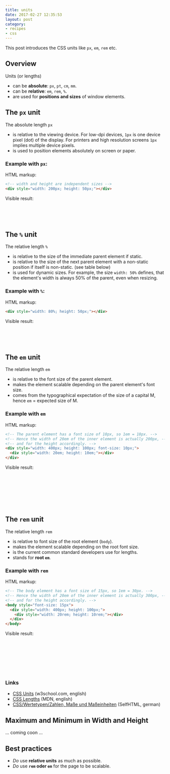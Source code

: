 ```yaml
---
title: units
date: 2017-02-27 12:35:53
layout: post
category:
- recipes
- css
---
```


This post introduces the CSS units like `px`, `em`, `rem` etc.
<!-- more -->


## Overview

Units (or lengths)

* can be **absolute**: `px`, `pt`, `cm`, `mm`.
* can be **relative**: `em`, `rem`, `%`.
* are used for **positions and sizes** of window elements.


## The `px` unit

The absolute length `px`

* is relative to the viewing device. For low-dpi devices, `1px` is one
  device pixel (dot) of the display. For printers and high resolution
  screens `1px` implies multiple device pixels.
* is used to position elements absolutely on screen or paper.


### Example with `px`:

HTML markup:
```html
<!-- width and height are independent sizes -->
<div style="width: 200px; height: 50px;"></div>
```
Visible result:
<div class="tutorials-result">
  <div class="box-green" style="width: 200px; height: 50px;"></div>
</div>


## The `%` unit
 
The relative length `%`

* is relative to the size of the immediate parent element if static.
* is relative to the size of the next parent element with a non-static
  position if itself is non-static.
  (see table below)
* is used for dynamic sizes. For example, the size `width: 50%` defines,
  that the element's width is always 50% of the parent, even when
  resizing.


### Example with `%`:

HTML markup:
```html
<div style="width: 80%; height: 50px;"></div>
```
Visible result:
<div class="tutorials-result">
  <div class="box-green" style="width: 80%; height: 50px;"></div>
</div>


## The `em` unit

The relative length `em`

* is relative to the font size of the parent element.
* makes the element scalable depending on the parent element's font size.
* comes from the typographical expectation of the size of a capital M,
  hence `em` = expected size of M.


### Example with `em`

HTML markup:
```html
<!-- The parent element has a font size of 10px, so 1em = 10px. -->
<!-- Hence the width of 20em of the inner element is actually 200px, -->
<!-- and for the height accordingly. -->
<div style="width: 400px; height: 100px; font-size: 10px;">
  <div style="width: 20em; height: 10em;"></div>
</div>
```
Visible result:
<div class="tutorials-result">
  <div class="box-green" style="width: 400px; height: 100px; font-size: 10px;">
    <div class="box-red" style="width: 20em; height: 5em;"></div>
  </div>
</div>


## The `rem` unit

The relative length `rem` 

* is relative to font size of the root element (`body`).
* makes the element scalable depending on the root font size.
* is the current common standard developers use for lengths.
* stands for **root `em`**.


### Example with `rem`

HTML markup:
```html
<!-- The body element has a font size of 15px, so 1em = 30px. -->
<!-- Hence the width of 20em of the inner element is actually 300px, -->
<!-- and for the height accordingly. -->
<body style="font-size: 15px">
  <div style="width: 400px; height: 100px;">
    <div style="width: 20rem; height: 10rem;"></div>
  </div>
</body>
```
Visible result:
<div class="tutorials-result">
  <div class="box-green" style="width: 400px; height: 100px; font-size: 15px;">
    <div class="box-red" style="width: 20em; height: 5em;"></div>
  </div>
</div>


### Links

* [CSS Units](https://www.w3schools.com/cssref/css_units.asp) (w3school.com, english)
* [CSS Lengths](https://developer.mozilla.org/de/docs/Web/CSS/length) (MDN, english)
* [CSS/Wertetypen/Zahlen, Maße und Maßeinheiten](https://wiki.selfhtml.org/wiki/CSS/Wertetypen/Zahlen,_Ma%C3%9Fe_und_Ma%C3%9Feinheiten) (SelfHTML, german)


## Maximum and Minimum in Width and Height

... coming coon ...


## Best practices

* _Do_ use **relative units** as much as possible.
* _Do_ use **`rem` oder `em`** for the page to be scalable.
